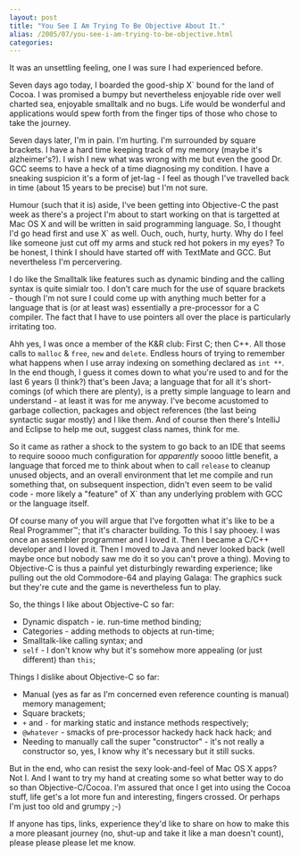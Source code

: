 ```yaml
---
layout: post
title: "You See I Am Trying To Be Objective About It."
alias: /2005/07/you-see-i-am-trying-to-be-objective.html
categories:
---
```

It was an unsettling feeling, one I was sure I had experienced before.

Seven days ago today, I boarded the good-ship X` bound for the land of Cocoa. I was promised a bumpy but nevertheless enjoyable ride over well charted sea, enjoyable smalltalk and no bugs. Life would be wonderful and applications would spew forth from the finger tips of those who chose to take the journey.

Seven days later, I'm in pain. I'm hurting. I'm surrounded by square brackets. I have a hard time keeping track of my memory (maybe it's alzheimer's?). I wish I new what was wrong with me but even the good Dr. GCC seems to have a heck of a time diagnosing my condition. I have a sneaking suspicion it's a form of jet-lag - I feel as though I've travelled back in time (about 15 years to be precise) but I'm not sure.

Humour (such that it is) aside, I've been getting into Objective-C the past week as there's a project I'm about to start working on that is targetted at Mac OS X and will be written in said programming language. So, I thought I'd go head first and use X` as well. Ouch, ouch, hurty, hurty. Why do I feel like someone just cut off my arms and stuck red hot pokers in my eyes? To be honest, I think I should have started off with TextMate and GCC. But nevertheless I'm percervering.

I do like the Smalltalk like features such as dynamic binding and the calling syntax is quite simialr too. I don't care much for the use of square brackets - though I'm not sure I could come up with anything much better for a language that is (or at least was) essentially a pre-processor for a C compiler. The fact that I have to use pointers all over the place is particularly irritating too.

Ahh yes, I was once a member of the K&R club: First C; then C++. All those calls to `malloc` & `free`, `new` and `delete`. Endless hours of trying to remember what happens when I use array indexing on something declared as `int **`. In the end though, I guess it comes down to what you're used to and for the last 6 years (I think?) that's been Java; a language that for all it's short-comings (of which there are plenty), is a pretty simple language to learn and understand - at least it was for me anyway. I've become acustomed to garbage collection, packages and object references (the last being syntactic sugar mostly) and I like them. And of course then there's IntelliJ and Eclipse to help me out, suggest class names, think for me.

So it came as rather a shock to the system to go back to an IDE that seems to require soooo much configuration for _apparently_ soooo little benefit, a language that forced me to think about when to call `release` to cleanup unused objects, and an overall environment that let me compile and run something that, on subsequent inspection, didn't even seem to be valid code - more likely a "feature" of X` than any underlying problem with GCC or the language itself.

Of course many of you will argue that I've forgotten what it's like to be a Real Programmer&trade;; that it's character building. To this I say phooey. I was once an assembler programmer and I loved it. Then I became a C/C++ developer and I loved it. Then I moved to Java and never looked back (well maybe once but nobody saw me do it so you can't prove a thing). Moving to Objective-C is thus a painful yet disturbingly rewarding experience; like pulling out the old Commodore-64 and playing Galaga: The graphics suck but they're cute and the game is nevertheless fun to play.

So, the things I like about Objective-C so far:
* Dynamic dispatch - ie. run-time method binding;
* Categories - adding methods to objects at run-time;
* Smalltalk-like calling syntax; and
* `self` - I don't know why but it's somehow more appealing (or just different) than `this`;

Things I dislike about Objective-C so far:
* Manual (yes as far as I'm concerned even reference counting is manual) memory management;
* Square brackets;
* `+` and `-` for marking static and instance methods respectively;
* `@whatever` - smacks of pre-processor hackedy hack hack hack; and
* Needing to manually call the super "constructor" - it's not really a constructor so, yes, I know why it's necessary but it still sucks.

But in the end, who can resist the sexy look-and-feel of Mac OS X apps? Not I. And I want to try my hand at creating some so what better way to do so than Objective-C/Cocoa. I'm assured that once I get into using the Cocoa stuff, life get's a lot more fun and interesting, fingers crossed. Or perhaps I'm just too old and grumpy ;-)

If anyone has tips, links, experience they'd like to share on how to make this a more pleasant journey (no, shut-up and take it like a man doesn't count), please please please let me know.

